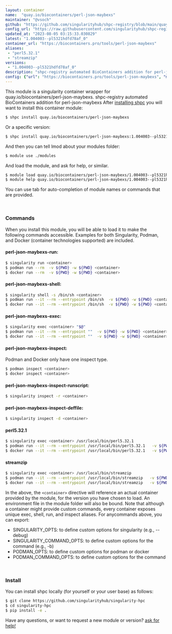 ```yaml
---
layout: container
name:  "quay.io/biocontainers/perl-json-maybexs"
maintainer: "@vsoch"
github: "https://github.com/singularityhub/shpc-registry/blob/main/quay.io/biocontainers/perl-json-maybexs/container.yaml"
config_url: "https://raw.githubusercontent.com/singularityhub/shpc-registry/main/quay.io/biocontainers/perl-json-maybexs/container.yaml"
updated_at: "2023-08-05 03:15:33.030829"
latest: "1.004003--pl5321hdfd78af_0"
container_url: "https://biocontainers.pro/tools/perl-json-maybexs"
aliases:
 - "perl5.32.1"
 - "streamzip"
versions:
 - "1.004003--pl5321hdfd78af_0"
description: "shpc-registry automated BioContainers addition for perl-json-maybexs"
config: {"url": "https://biocontainers.pro/tools/perl-json-maybexs", "maintainer": "@vsoch", "description": "shpc-registry automated BioContainers addition for perl-json-maybexs", "latest": {"1.004003--pl5321hdfd78af_0": "sha256:99ce3509961d3c9b463f72d34a6c8a3c670e6bf38add911853991c815676fc77"}, "tags": {"1.004003--pl5321hdfd78af_0": "sha256:99ce3509961d3c9b463f72d34a6c8a3c670e6bf38add911853991c815676fc77"}, "docker": "quay.io/biocontainers/perl-json-maybexs", "aliases": {"perl5.32.1": "/usr/local/bin/perl5.32.1", "streamzip": "/usr/local/bin/streamzip"}}
---
```


This module is a singularity container wrapper for quay.io/biocontainers/perl-json-maybexs.
shpc-registry automated BioContainers addition for perl-json-maybexs
After [installing shpc](#install) you will want to install this container module:


```bash
$ shpc install quay.io/biocontainers/perl-json-maybexs
```

Or a specific version:

```bash
$ shpc install quay.io/biocontainers/perl-json-maybexs:1.004003--pl5321hdfd78af_0
```

And then you can tell lmod about your modules folder:

```bash
$ module use ./modules
```

And load the module, and ask for help, or similar.

```bash
$ module load quay.io/biocontainers/perl-json-maybexs/1.004003--pl5321hdfd78af_0
$ module help quay.io/biocontainers/perl-json-maybexs/1.004003--pl5321hdfd78af_0
```

You can use tab for auto-completion of module names or commands that are provided.

<br>

### Commands

When you install this module, you will be able to load it to make the following commands accessible.
Examples for both Singularity, Podman, and Docker (container technologies supported) are included.

#### perl-json-maybexs-run:

```bash
$ singularity run <container>
$ podman run --rm  -v ${PWD} -w ${PWD} <container>
$ docker run --rm  -v ${PWD} -w ${PWD} <container>
```

#### perl-json-maybexs-shell:

```bash
$ singularity shell -s /bin/sh <container>
$ podman run --it --rm --entrypoint /bin/sh  -v ${PWD} -w ${PWD} <container>
$ docker run --it --rm --entrypoint /bin/sh  -v ${PWD} -w ${PWD} <container>
```

#### perl-json-maybexs-exec:

```bash
$ singularity exec <container> "$@"
$ podman run --it --rm --entrypoint ""  -v ${PWD} -w ${PWD} <container> "$@"
$ docker run --it --rm --entrypoint ""  -v ${PWD} -w ${PWD} <container> "$@"
```

#### perl-json-maybexs-inspect:

Podman and Docker only have one inspect type.

```bash
$ podman inspect <container>
$ docker inspect <container>
```

#### perl-json-maybexs-inspect-runscript:

```bash
$ singularity inspect -r <container>
```

#### perl-json-maybexs-inspect-deffile:

```bash
$ singularity inspect -d <container>
```


#### perl5.32.1

```bash
$ singularity exec <container> /usr/local/bin/perl5.32.1
$ podman run --it --rm --entrypoint /usr/local/bin/perl5.32.1   -v ${PWD} -w ${PWD} <container> -c " $@"
$ docker run --it --rm --entrypoint /usr/local/bin/perl5.32.1   -v ${PWD} -w ${PWD} <container> -c " $@"
```


#### streamzip

```bash
$ singularity exec <container> /usr/local/bin/streamzip
$ podman run --it --rm --entrypoint /usr/local/bin/streamzip   -v ${PWD} -w ${PWD} <container> -c " $@"
$ docker run --it --rm --entrypoint /usr/local/bin/streamzip   -v ${PWD} -w ${PWD} <container> -c " $@"
```



In the above, the `<container>` directive will reference an actual container provided
by the module, for the version you have chosen to load. An environment file in the
module folder will also be bound. Note that although a container
might provide custom commands, every container exposes unique exec, shell, run, and
inspect aliases. For anycommands above, you can export:

 - SINGULARITY_OPTS: to define custom options for singularity (e.g., --debug)
 - SINGULARITY_COMMAND_OPTS: to define custom options for the command (e.g., -b)
 - PODMAN_OPTS: to define custom options for podman or docker
 - PODMAN_COMMAND_OPTS: to define custom options for the command

<br>

### Install

You can install shpc locally (for yourself or your user base) as follows:

```bash
$ git clone https://github.com/singularityhub/singularity-hpc
$ cd singularity-hpc
$ pip install -e .
```

Have any questions, or want to request a new module or version? [ask for help!](https://github.com/singularityhub/singularity-hpc/issues)